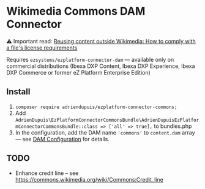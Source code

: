# Wikimedia Commons DAM Connector

:warning: Important read: [Reusing content outside Wikimedia: How to comply with a file's license requirements](https://commons.wikimedia.org/wiki/Commons:Reusing_content_outside_Wikimedia#How_to_comply_with_a_file's_license_requirements)

Requires `ezsystems/ezplatform-connector-dam` — available only on commercial distributions (Ibexa DXP Content, Ibexa DXP Experience, Ibexa DXP Commerce or former eZ Platform Enterprise Edition)

## Install

1. `composer require adriendupuis/ezplatform-connector-commons;`
1. Add `AdrienDupuis\EzPlatformConnectorCommonsBundle\AdrienDupuisEzPlatformConnectorCommonsBundle::class => ['all' => true],` to bundles.php
1. In the configuration, add the DAM name `'commons'` to `content.dam` array — see [DAM Configuration](https://doc.ibexa.co/en/latest/guide/config_connector/#dam-configuration) for details.

## TODO

- Enhance credit line – see https://commons.wikimedia.org/wiki/Commons:Credit_line
